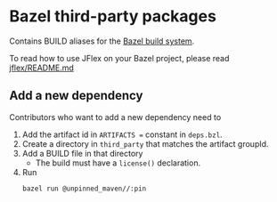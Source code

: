 # Bazel third-party packages

Contains BUILD aliases for the [Bazel build system][bazel].

To read how to use JFlex on your Bazel project, please read
[jflex/README.md](../README.md)

## Add a new dependency

Contributors who want to add a new dependency need to

1. Add the artifact id in `ARTIFACTS =` constant in `deps.bzl`.
2. Create a directory in `third_party` that matches the artifact groupId.
3. Add a BUILD file in that directory
   - The build must have a `license()` declaration.
4. Run
   ```sh
   bazel run @unpinned_maven//:pin
   ```

[bazel]: https://bazel.build/
